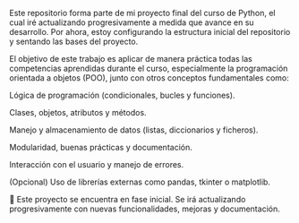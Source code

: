 Este repositorio forma parte de mi proyecto final del curso de Python, el cual iré actualizando progresivamente a medida que avance en su desarrollo.
Por ahora, estoy configurando la estructura inicial del repositorio y sentando las bases del proyecto.

El objetivo de este trabajo es aplicar de manera práctica todas las competencias aprendidas durante el curso, especialmente la programación orientada a objetos (POO), junto con otros conceptos fundamentales como:

Lógica de programación (condicionales, bucles y funciones).

Clases, objetos, atributos y métodos.

Manejo y almacenamiento de datos (listas, diccionarios y ficheros).

Modularidad, buenas prácticas y documentación.

Interacción con el usuario y manejo de errores.

(Opcional) Uso de librerías externas como pandas, tkinter o matplotlib.

🔧 Este proyecto se encuentra en fase inicial. Se irá actualizando progresivamente con nuevas funcionalidades, mejoras y documentación.